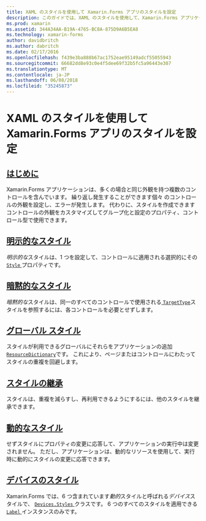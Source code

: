 ```yaml
---
title: XAML のスタイルを使用して Xamarin.Forms アプリのスタイルを設定
description: このガイドでは、XAML のスタイルを使用して、Xamarin.Forms アプリケーションの外観をカスタマイズする方法について説明します。
ms.prod: xamarin
ms.assetid: 344A34AA-B19A-4765-BC8A-875D9A6B5EA8
ms.technology: xamarin-forms
author: davidbritch
ms.author: dabritch
ms.date: 02/17/2016
ms.openlocfilehash: f439e3ba888b67ac1752eae95149adcf55055943
ms.sourcegitcommit: 66682dd8e93c0e4f5dee69f32b5fc5a96443e307
ms.translationtype: MT
ms.contentlocale: ja-JP
ms.lasthandoff: 06/08/2018
ms.locfileid: "35245873"
---
```

# <a name="styling-xamarinforms-apps-using-xaml-styles"></a>XAML のスタイルを使用して Xamarin.Forms アプリのスタイルを設定

## <a name="introductionintroductionmd"></a>[はじめに](introduction.md)

Xamarin.Forms アプリケーションは、多くの場合と同じ外観を持つ複数のコントロールを含んでいます。 繰り返し発生することができます個々 のコントロールの外観を設定し、エラーが発生します。 代わりに、スタイルを作成できますコントロールの外観をカスタマイズしてグループ化と設定のプロパティ、コントロール型で使用できます。

## <a name="explicit-stylesexplicitmd"></a>[明示的なスタイル](explicit.md)

*明示的な*スタイルは、1 つを設定して、コントロールに適用される選択的にその[ `Style` ](https://developer.xamarin.com/api/property/Xamarin.Forms.VisualElement.Style/)プロパティです。

## <a name="implicit-stylesimplicitmd"></a>[暗黙的なスタイル](implicit.md)

*暗黙的な*スタイルは、同一のすべてのコントロールで使用される[ `TargetType`](https://developer.xamarin.com/api/property/Xamarin.Forms.Style.TargetType/)スタイルを参照するには、各コントロールを必要とせずします。

## <a name="global-stylesapplicationmd"></a>[グローバル スタイル](application.md)

スタイルが利用できるグローバルにそれらをアプリケーションの追加[ `ResourceDictionary`](https://developer.xamarin.com/api/type/Xamarin.Forms.ResourceDictionary/)です。 これにより、ページまたはコントロールにわたってスタイルの重複を回避します。

## <a name="style-inheritanceinheritancemd"></a>[スタイルの継承](inheritance.md)

スタイルは、重複を減らすし、再利用できるようにするには、他のスタイルを継承できます。

## <a name="dynamic-stylesdynamicmd"></a>[動的なスタイル](dynamic.md)

せずスタイルにプロパティの変更に応答して、アプリケーションの実行中は変更されません。 ただし、アプリケーションは、動的なリソースを使用して、実行時に動的にスタイルの変更に応答できます。

## <a name="device-stylesdevicemd"></a>[デバイスのスタイル](device.md)

Xamarin.Forms では、6 つ含まれています*動的*スタイルと呼ばれる*デバイス*スタイルで、 [ `Devices.Styles` ](https://developer.xamarin.com/api/type/Xamarin.Forms.Device+Styles/)クラスです。 6 つのすべてのスタイルを適用できる[ `Label` ](https://developer.xamarin.com/api/type/Xamarin.Forms.Label/)インスタンスのみです。
